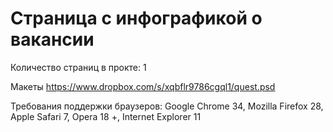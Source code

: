Страница с инфографикой о вакансии
=======================


Количество страниц в прокте: 1

Макеты https://www.dropbox.com/s/xqbflr9786cgql1/quest.psd

Требования поддержки браузеров: Google Chrome 34, Mozilla Firefox 28, Apple Safari 7, Opera 18 +, Internet Explorer 11



